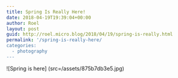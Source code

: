 ```yaml
---
title: Spring Is Really Here! 
date: 2018-04-19T19:39:04+00:00
author: Roel
layout: post
guid: http://roel.micro.blog/2018/04/19/spring-is-really.html
permalink: '/spring-is-really-here/
categories:
  - photography
---
```



![Spring is here] (src=/assets/875b7db3e5.jpg)  

